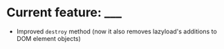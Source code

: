 # Current feature: ___

- Improved `destroy` method (now it also removes lazyload's additions to DOM element objects)